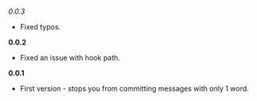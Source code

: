 _0.0.3_
* Fixed typos.

__0.0.2__
* Fixed an issue with hook path.

__0.0.1__
* First version - stops you from committing messages with only 1 word.